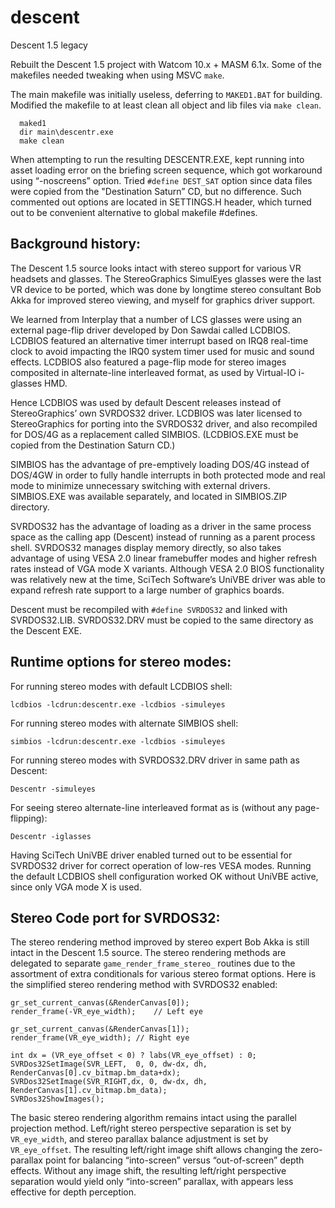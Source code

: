 # descent
Descent 1.5 legacy

Rebuilt the Descent 1.5 project with Watcom 10.x + MASM 6.1x.
Some of the makefiles needed tweaking when using MSVC `make`.

The main makefile was initially useless, deferring to `MAKED1.BAT` for building.
Modified the makefile to at least clean all object and lib files via `make clean`.
```
  maked1
  dir main\descentr.exe
  make clean
```
When attempting to run the resulting DESCENTR.EXE, kept running into asset loading
error on the briefing screen sequence, which got workaround using “-noscreens” option.
Tried `#define DEST_SAT` option since data files were copied from the "Destination Saturn” CD,
but no difference. Such commented out options are located in SETTINGS.H header, which
turned out to be convenient alternative to global makefile #defines.

## Background history:

The Descent 1.5 source looks intact with stereo support for various VR headsets and glasses.
The StereoGraphics SimulEyes glasses were the last VR device to be ported, which was done by
longtime stereo consultant Bob Akka for improved stereo viewing, and myself for graphics
driver support.

We learned from Interplay that a number of LCS glasses were using an
external page-flip driver developed by Don Sawdai called LCDBIOS.
LCDBIOS featured an alternative timer interrupt based on IRQ8 real-time clock
to avoid impacting the IRQ0 system timer used for music and sound effects.
LCDBIOS also featured a page-flip mode for stereo images composited in
alternate-line interleaved format, as used by Virtual-IO i-glasses HMD.

Hence LCDBIOS was used by default Descent releases instead of StereoGraphics’
own SVRDOS32 driver. LCDBIOS was later licensed to StereoGraphics for porting 
into the SVRDOS32 driver, and also recompiled for DOS/4G as a replacement 
called SIMBIOS. (LCDBIOS.EXE must be copied from the Destination Saturn CD.)

SIMBIOS has the advantage of pre-emptively loading DOS/4G instead of DOS/4GW
in order to fully handle interrupts in both protected mode and real mode to
minimize unnecessary switching with external drivers. 
SIMBIOS.EXE was available separately, and located in SIMBIOS.ZIP directory.

SVRDOS32 has the advantage of loading as a driver in the same process space
as the calling app (Descent) instead of running as a parent process shell. 
SVRDOS32 manages display memory directly, so also takes advantage of using VESA 2.0
linear framebuffer modes and higher refresh rates instead of VGA mode X variants. 
Although VESA 2.0 BIOS functionality was relatively new at the time, SciTech Software’s
UniVBE driver was able to expand refresh rate support to a large number of graphics boards.

Descent must be recompiled with `#define SVRDOS32` and linked with SVRDOS32.LIB.
SVRDOS32.DRV must be copied to the same directory as the Descent EXE.

## Runtime options for stereo modes:

For running stereo modes with default LCDBIOS shell: 

	lcdbios -lcdrun:descentr.exe -lcdbios -simuleyes

For running stereo modes with alternate SIMBIOS shell:

	simbios -lcdrun:descentr.exe -lcdbios -simuleyes

For running stereo modes with SVRDOS32.DRV driver in same path as Descent:

	Descentr -simuleyes

For seeing stereo alternate-line interleaved format as is (without any page-flipping):

	Descentr -iglasses
 
Having SciTech UniVBE driver enabled turned out to be essential for SVRDOS32
driver for correct operation of low-res VESA modes. Running the default LCDBIOS
shell configuration worked OK without UniVBE active, since only VGA mode X is used.

## Stereo Code port for SVRDOS32:

The stereo rendering method improved by stereo expert Bob Akka is still intact in the
Descent 1.5 source. The stereo rendering methods are delegated to separate 
`game_render_frame_stereo_` routines due to the assortment of extra conditionals for
various stereo format options. Here is the simplified stereo rendering method with
SVRDOS32 enabled:

```
gr_set_current_canvas(&RenderCanvas[0]);
render_frame(-VR_eye_width);	// Left eye

gr_set_current_canvas(&RenderCanvas[1]);
render_frame(VR_eye_width);	// Right eye

int dx = (VR_eye_offset < 0) ? labs(VR_eye_offset) : 0;
SVRDos32SetImage(SVR_LEFT,  0, 0, dw-dx, dh, RenderCanvas[0].cv_bitmap.bm_data+dx);
SVRDos32SetImage(SVR_RIGHT,dx, 0, dw-dx, dh, RenderCanvas[1].cv_bitmap.bm_data);
SVRDos32ShowImages();
```

The basic stereo rendering algorithm remains intact using the parallel projection method.
Left/right stereo perspective separation is set by `VR_eye_width`, and stereo parallax
balance adjustment is set by `VR_eye_offset`. The resulting left/right image shift allows
changing the zero-parallax point for balancing “into-screen” versus “out-of-screen” 
depth effects. Without any image shift, the resulting left/right perspective separation
would yield only “into-screen” parallax, with appears less effective for depth perception.
